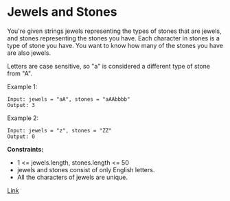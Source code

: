 # Jewels and Stones

You're given strings jewels representing the types of stones that are jewels, and stones representing the stones you
have. Each character in stones is a type of stone you have. You want to know how many of the stones you have are also
jewels.

Letters are case sensitive, so "a" is considered a different type of stone from "A".

Example 1:

```
Input: jewels = "aA", stones = "aAAbbbb"
Output: 3
```

Example 2:

```
Input: jewels = "z", stones = "ZZ"
Output: 0
```

**Constraints:**

- 1 <= jewels.length, stones.length <= 50
- jewels and stones consist of only English letters.
- All the characters of jewels are unique.

[Link](https://leetcode.com/problems/jewels-and-stones/)